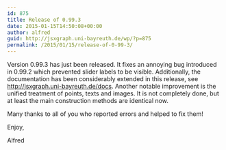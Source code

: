 ```yaml
---
id: 875
title: Release of 0.99.3
date: 2015-01-15T14:50:08+00:00
author: alfred
guid: http://jsxgraph.uni-bayreuth.de/wp/?p=875
permalink: /2015/01/15/release-of-0-99-3/
---
```

Version 0.99.3 has just been released. It fixes an annoying bug introduced in 0.99.2 which prevented slider labels to be visible. Additionally, the documentation has been considerably extended in this release, see <a href="http://jsxgraph.uni-bayreuth.de/docs" target="_blank">http://jsxgraph.uni-bayreuth.de/docs</a>.
Another notable improvement is the unified treatment of points, texts and images. It is not completely done, but at least the main construction methods are identical now.

Many thanks to all of you who reported errors and helped to fix them!

Enjoy,
  
Alfred